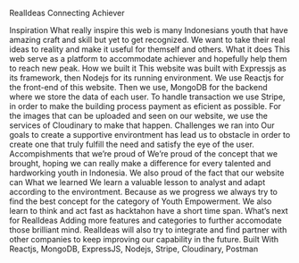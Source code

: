 RealIdeas
Connecting Achiever

Inspiration
What really inspire this web is many Indonesians youth that have amazing craft and skill but yet to get recognized. We want to take their real ideas to reality and make it useful for themself and others.
What it does
This web serve as a platform to accommodate achiever and hopefully help them to reach new peak.
How we built it
This website was built with Expressjs as its framework, then Nodejs for its running environment. We use Reactjs for the front-end of this website. Then we use, MongoDB for the backend where we store the data of each user. To handle transaction we use Stripe, in order to make the building process payment as eficient as possible. For the images that can be uploaded and seen on our website, we use the services of Cloudinary to make that happen.
Challenges we ran into
Our goals to create a supportive environtment has lead us to obstacle in order to create one that truly fulfill the need and satisfy the eye of the user.
Accompishments that we’re proud of
We’re proud of the concept that we brought, hoping we can really make a difference for every talented and hardworking youth in Indonesia. We also proud of the fact that our website can
What we learned
We learn a valuable lesson to analyst and adapt according to the environtment. Because as we progress we always try to find the best concept for the category of Youth Empowerment. We also learn to think and act fast as hacktahon have a short time span.
What’s next for RealIdeas
Adding more features and categories to further accomodate those brilliant mind. RealIdeas will also try to integrate and find partner with other companies to keep improving our capability in the future.
Built With
Reactjs, MongoDB, ExpressJS, Nodejs, Stripe, Cloudinary, Postman
